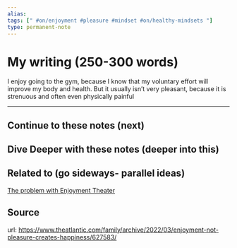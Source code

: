 ```yaml
---
alias: 
tags: [" #on/enjoyment #pleasure #mindset #on/healthy-mindsets "]
type: permanent-note
---
```


# My writing (250-300 words)

I enjoy going to the gym, because I know that my voluntary effort will improve my body and health. But it usually isn’t very pleasant, because it is strenuous and often even physically painful

---
## Continue to these notes (next)

## Dive Deeper with these notes (deeper into this)
		
## Related to (go sideways- parallel ideas)
[The problem with Enjoyment Theater](The%20problem%20with%20Enjoyment%20Theater.md)

## Source
url: https://www.theatlantic.com/family/archive/2022/03/enjoyment-not-pleasure-creates-happiness/627583/